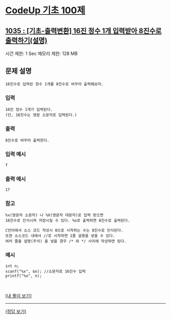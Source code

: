 # [CodeUp 기초 100제](https://codeup.kr/problem.php)

## [1035 : [기초-출력변환] 16진 정수 1개 입력받아 8진수로 출력하기(설명)](https://codeup.kr/problem.php?id=1035)

시간 제한: 1 Sec  메모리 제한: 128 MB

## 문제 설명

    16진수로 입력된 정수 1개를 8진수로 바꾸어 출력해보자.

### 입력

    16진 정수 1개가 입력된다.
    (단, 16진수는 영문 소문자로 입력된다.)

### 출력

    8진수로 바꾸어 출력한다.

### 입력 예시

    f

### 출력 예시

    17

### 참고

    %x(영문자 소문자) 나 %X(영문자 대문자)로 입력 받으면
    16진수로 인식시켜 저장시킬 수 있다. %o로 출력하면 8진수로 출력된다.

    C언어에서 소스 코드 작성시 0으로 시작하는 수는 8진수로 인식된다.
    또한 소스코드 내에서 //로 시작하면 1줄 설명을 넣을 수 있다.
    여러 줄을 설명(주석) 을 넣을 경우 /* 와 */ 사이에 작성하면 된다.

### 예시

    int n;
    scanf("%x", &n); //소문자로 16진수 입력
    printf("%o", n);

</br>

[[내 풀이 보기]](https://github.com/flexboni/code_up/blob/master/1035/myCode.cpp)

---

[(정답 보기)](https://codeup.kr/showsource.php?id=425048)
